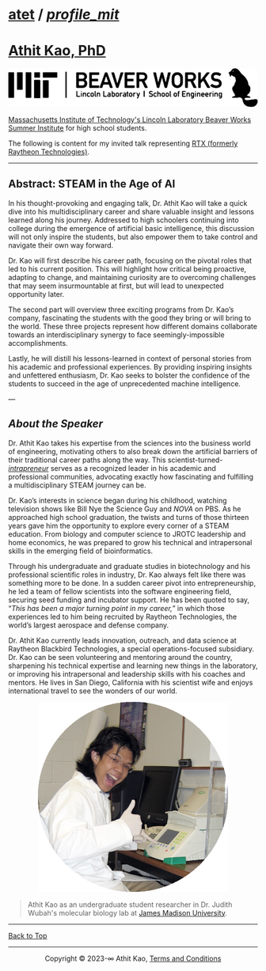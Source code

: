 # [atet](https://github.com/atet) / [**_profile_mit_**](https://github.com/atet/profile_mit/blob/main/README.md#atet--profile_mit)

# [Athit Kao, PhD](https://www.athitkao.com)

[![.img/mitllbwsi_logo.png](.img/mitllbwsi_logo.png)](#nolink)

[Massachusetts Institute of Technology's Lincoln Laboratory Beaver Works Summer Institute](https://beaverworks.ll.mit.edu/CMS/bw/) for high school students.

The following is content for my invited talk representing [RTX (formerly Raytheon Technologies)](https://www.rtx.com/).

--------------------------------------------------------------------------------------------------

## **Abstract: STEAM in the Age of AI**

In his thought-provoking and engaging talk, Dr. Athit Kao will take a quick dive into his multidisciplinary career and share valuable insight and lessons learned along his journey. Addressed to high schoolers continuing into college during the emergence of artificial basic intelligence, this discussion will not only inspire the students, but also empower them to take control and navigate their own way forward.

Dr. Kao will first describe his career path, focusing on the pivotal roles that led to his current position. This will highlight how critical being proactive, adapting to change, and maintaining curiosity are to overcoming challenges that may seem insurmountable at first, but will lead to unexpected opportunity later.

The second part will overview three exciting programs from Dr. Kao’s company, fascinating the students with the good they bring or will bring to the world. These three projects represent how different domains collaborate towards an interdisciplinary synergy to face seemingly-impossible accomplishments.

Lastly, he will distill his lessons-learned in context of personal stories from his academic and professional experiences. By providing inspiring insights and unfettered enthusiasm, Dr. Kao seeks to bolster the confidence of the students to succeed in the age of unprecedented machine intelligence.

—

## ***About the Speaker***

Dr. Athit Kao takes his expertise from the sciences into the business world of engineering, motivating others to also break down the artificial barriers of their traditional career paths along the way. This scientist-turned-[*intrapreneur*](https://hbr.org/2020/03/why-you-should-become-an-intrapreneur) serves as a recognized leader in his academic and professional communities, advocating exactly how fascinating and fulfilling a multidisciplinary STEAM journey can be.

Dr. Kao’s interests in science began during his childhood, watching television shows like Bill Nye the Science Guy and *NOVA* on PBS. As he approached high school graduation, the twists and turns of those thirteen years gave him the opportunity to explore every corner of a STEAM education. From biology and computer science to JROTC leadership and home economics, he was prepared to grow his technical and intrapersonal skills in the emerging field of bioinformatics.

Through his undergraduate and graduate studies in biotechnology and his professional scientific roles in industry, Dr. Kao always felt like there was something more to be done. In a sudden career pivot into entrepreneurship, he led a team of fellow scientists into the software engineering field, securing seed funding and incubator support. He has been quoted to say, “*This has been a major turning point in my career,*” in which those experiences led to him being recruited by Raytheon Technologies, the world’s largest aerospace and defense company.

Dr. Athit Kao currently leads innovation, outreach, and data science at Raytheon Blackbird Technologies, a special operations-focused subsidiary. Dr. Kao can be seen volunteering and mentoring around the country, sharpening his technical expertise and learning new things in the laboratory, or improving his intrapersonal and leadership skills with his coaches and mentors. He lives in San Diego, California with his scientist wife and enjoys international travel to see the wonders of our world.

<p align="center">
    <img src=".img/ak_profile_jmu.png">
</p>

> Athit Kao as an undergraduate student researcher in Dr. Judith Wubah's molecular biology lab at [James Madison University](https://www.jmu.edu/biology/index.shtml).

--------------------------------------------------------------------------------------------------

[Back to Top](#table-of-contents)

--------------------------------------------------------------------------------------------------

<p align="center">Copyright © 2023-∞ Athit Kao, <a href="http://www.athitkao.com/tos.html" target="_blank">Terms and Conditions</a></p>